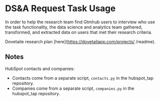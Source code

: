 # DS&A Request Task Usage

In order to help the research team find Gtmhub users to interview who use the task functionality, the data science and analytics team gathered, transformed, and extracted data on users that met their research criteria. 

Dovetaile research plan [here](https://dovetailapp.com/projects/ /readme).

## Notes
HubSpot contacts and companies:
- Contacts come from a separate script, `contacts.py` in the hubspot_tap repository.
- Companies come from a separate script, `companies.py` in the hubspot_tap repository.